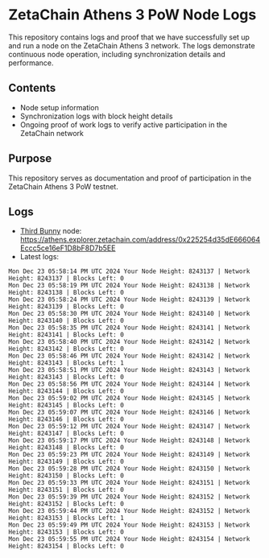 # ZetaChain Athens 3 PoW Node Logs
This repository contains logs and proof that we have successfully set up and run a node on the ZetaChain Athens 3 network. The logs demonstrate continuous node operation, including synchronization details and performance.

## Contents
- Node setup information
- Synchronization logs with block height details
- Ongoing proof of work logs to verify active participation in the ZetaChain network

## Purpose
This repository serves as documentation and proof of participation in the ZetaChain Athens 3 PoW testnet.

## Logs

- [Third Bunny](https://thirdbunny.xyz/) node: https://athens.explorer.zetachain.com/address/0x225254d35dE666064Eccc5ce16eF1D8bF8D7b5EE
- Latest logs:
```
Mon Dec 23 05:58:14 PM UTC 2024 Your Node Height: 8243137 | Network Height: 8243137 | Blocks Left: 0
Mon Dec 23 05:58:19 PM UTC 2024 Your Node Height: 8243138 | Network Height: 8243138 | Blocks Left: 0
Mon Dec 23 05:58:24 PM UTC 2024 Your Node Height: 8243139 | Network Height: 8243139 | Blocks Left: 0
Mon Dec 23 05:58:30 PM UTC 2024 Your Node Height: 8243140 | Network Height: 8243140 | Blocks Left: 0
Mon Dec 23 05:58:35 PM UTC 2024 Your Node Height: 8243141 | Network Height: 8243141 | Blocks Left: 0
Mon Dec 23 05:58:40 PM UTC 2024 Your Node Height: 8243142 | Network Height: 8243142 | Blocks Left: 0
Mon Dec 23 05:58:46 PM UTC 2024 Your Node Height: 8243142 | Network Height: 8243143 | Blocks Left: 1
Mon Dec 23 05:58:51 PM UTC 2024 Your Node Height: 8243143 | Network Height: 8243143 | Blocks Left: 0
Mon Dec 23 05:58:56 PM UTC 2024 Your Node Height: 8243144 | Network Height: 8243144 | Blocks Left: 0
Mon Dec 23 05:59:02 PM UTC 2024 Your Node Height: 8243145 | Network Height: 8243145 | Blocks Left: 0
Mon Dec 23 05:59:07 PM UTC 2024 Your Node Height: 8243146 | Network Height: 8243146 | Blocks Left: 0
Mon Dec 23 05:59:12 PM UTC 2024 Your Node Height: 8243147 | Network Height: 8243147 | Blocks Left: 0
Mon Dec 23 05:59:17 PM UTC 2024 Your Node Height: 8243148 | Network Height: 8243148 | Blocks Left: 0
Mon Dec 23 05:59:23 PM UTC 2024 Your Node Height: 8243149 | Network Height: 8243149 | Blocks Left: 0
Mon Dec 23 05:59:28 PM UTC 2024 Your Node Height: 8243150 | Network Height: 8243150 | Blocks Left: 0
Mon Dec 23 05:59:33 PM UTC 2024 Your Node Height: 8243151 | Network Height: 8243151 | Blocks Left: 0
Mon Dec 23 05:59:39 PM UTC 2024 Your Node Height: 8243152 | Network Height: 8243152 | Blocks Left: 0
Mon Dec 23 05:59:44 PM UTC 2024 Your Node Height: 8243152 | Network Height: 8243153 | Blocks Left: 1
Mon Dec 23 05:59:49 PM UTC 2024 Your Node Height: 8243153 | Network Height: 8243153 | Blocks Left: 0
Mon Dec 23 05:59:55 PM UTC 2024 Your Node Height: 8243154 | Network Height: 8243154 | Blocks Left: 0
```
